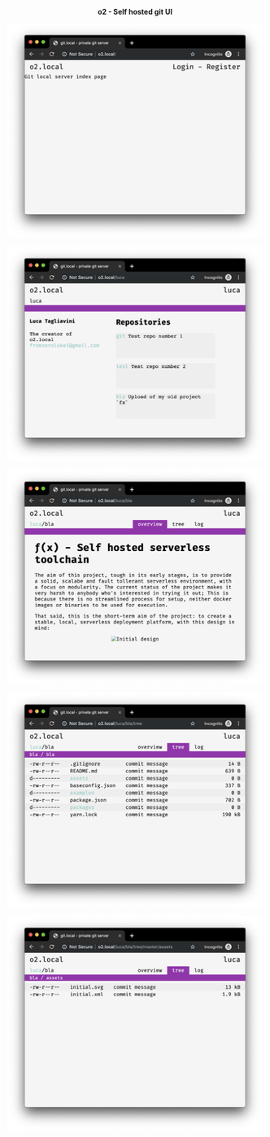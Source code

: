 <p align="center">
  <strong>o2 - Self hosted git UI</strong>
</p>

<p align="center">
  <img src="./screens/1.png">
</p>

<p align="center">
  <img src="./screens/2.png">
</p>

<p align="center">
  <img src="./screens/3.png">
</p>

<p align="center">
  <img src="./screens/4.png">
</p>

<p align="center">
  <img src="./screens/5.png">
</p>
